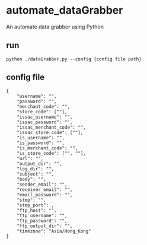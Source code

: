 # automate_dataGrabber
An automate data grabber using Python

## run
`python ./dataGrabber.py --config {config file path}`

## config file  
```
{  
    "username": "",
    "password": "",
    "merchant_code": "",
    "store_code": [""],
    "issac_username": "",
    "issac_password": "",
    "issac_merchant_code": "",
    "issac_store_code": [""],
    "is_username": "",
    "is_password": "",
    "is_merchant_code": "",
    "is_store_code": ["", ""],
    "url": "",
    "output_dir": "",
    "log_dir": "",
    "subject": "",
    "body": "",
    "sender_email": "",
    "receiver_email": "",
    "email_password": "",
    "stmp": "",
    "stmp_port": ,
    "ftp_host": "",
    "ftp_username": "",
    "ftp_password": "",
    "ftp_output_dir": "",
    "timezone": "Asia/Hong_Kong"
}
```
